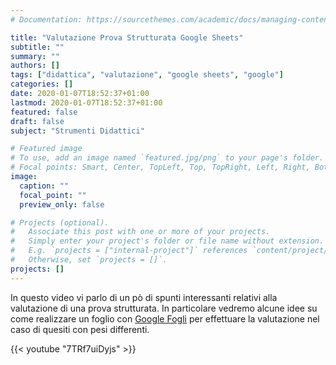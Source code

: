 ```yaml
---
# Documentation: https://sourcethemes.com/academic/docs/managing-content/

title: "Valutazione Prova Strutturata Google Sheets"
subtitle: ""
summary: ""
authors: []
tags: ["didattica", "valutazione", "google sheets", "google"]
categories: []
date: 2020-01-07T18:52:37+01:00
lastmod: 2020-01-07T18:52:37+01:00
featured: false
draft: false
subject: "Strumenti Didattici"

# Featured image
# To use, add an image named `featured.jpg/png` to your page's folder.
# Focal points: Smart, Center, TopLeft, Top, TopRight, Left, Right, BottomLeft, Bottom, BottomRight.
image:
  caption: ""
  focal_point: ""
  preview_only: false

# Projects (optional).
#   Associate this post with one or more of your projects.
#   Simply enter your project's folder or file name without extension.
#   E.g. `projects = ["internal-project"]` references `content/project/deep-learning/index.md`.
#   Otherwise, set `projects = []`.
projects: []
---
```


In questo video vi parlo di un pò di spunti interessanti relativi alla valutazione di una prova strutturata. In particolare vedremo alcune idee su come realizzare un foglio con [Google Fogli](https://www.google.com/intl/it/sheets/about/)
 per effettuare la valutazione nel caso di quesiti con pesi differenti. 

 {{< youtube "7TRf7uiDyjs" >}}


